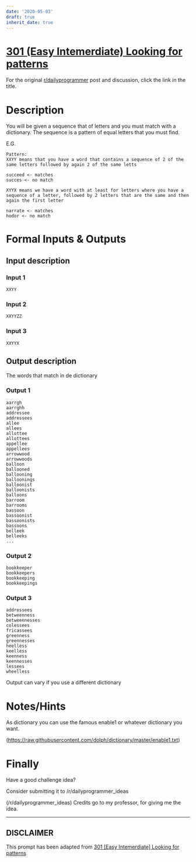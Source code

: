 ```yaml
---
date: '2020-05-03'
draft: true
inherit_date: true
---
```


# [301 (Easy Intemerdiate) Looking for patterns](https://www.reddit.com/r/dailyprogrammer/comments/5rlpz1/20170202_challenge_301_easyintemerdiate_looking/)

For the original [r/dailyprogrammer](https://www.reddit.com/r/dailyprogrammer/) post and discussion, click the link in the title.

# Description
You will be given a sequence that of letters and you must match with a dictionary.
The sequence is a pattern of equal letters that you must find.

E.G.


```
Pattern:
XXYY means that you have a word that contains a sequence of 2 of the same letters followed by again 2 of the same letts

succeed <- matches
succes <- no match

XYYX means we have a word with at least for letters where you have a sequence of a letter, followed by 2 letters that are the same and then again the first letter

narrate <- matches
hodor <- no match
```
# Formal Inputs & Outputs
## Input description
### Input 1

```
XXYY
```
### Input 2

```
XXYYZZ
```
### Input 3

```
XXYYX
```
## Output description
The words that match in de dictionary

### Output 1

```
aarrgh
aarrghh
addressee
addressees
allee
allees
allottee
allottees
appellee
appellees
arrowwood
arrowwoods
balloon
ballooned
ballooning
balloonings
balloonist
balloonists
balloons
barroom
barrooms
bassoon
bassoonist
bassoonists
bassoons
belleek
belleeks
...
```
### Output 2

```
bookkeeper
bookkeepers
bookkeeping
bookkeepings
```
### Output 3

```
addressees
betweenness
betweennesses
colessees
fricassees
greenness
greennesses
heelless
keelless
keenness
keennesses
lessees
wheelless
```
Output can vary if you use a different dictionary

# Notes/Hints
As dictionary you can use the famous enable1 or whatever dictionary you want.

(https://raw.githubusercontent.com/dolph/dictionary/master/enable1.txt)
# Finally
Have a good challenge idea?

Consider submitting it to /r/dailyprogrammer_ideas

(/r/dailyprogrammer_ideas)
Credits go to my professor, for giving me the idea.


----
## **DISCLAIMER**
This prompt has been adapted from [301 [Easy Intemerdiate] Looking for patterns](https://www.reddit.com/r/dailyprogrammer/comments/5rlpz1/20170202_challenge_301_easyintemerdiate_looking/
)

